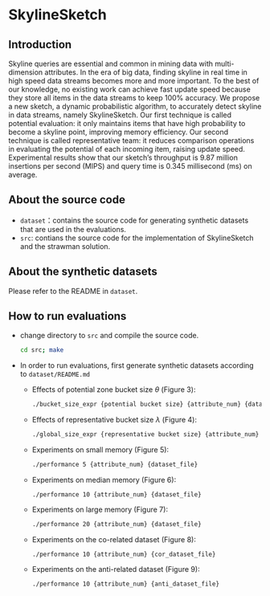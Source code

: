 # SkylineSketch

## Introduction

Skyline queries are essential and common in mining data with multi-dimension attributes. In the era of big data, finding skyline in real time in high speed data streams becomes more and more important. To the best of our knowledge, no existing work can achieve fast update speed because they store all items in the data streams to keep 100% accuracy. We propose a new sketch, a dynamic probabilistic algorithm, to accurately detect skyline in data streams, namely SkylineSketch. Our first technique is called potential evaluation: it only maintains items that have high probability to become a skyline point, improving memory efficiency. Our second technique is called representative team: it reduces comparison operations in evaluating the potential of each incoming item, raising update speed. Experimental results show that our sketch’s throughput is 9.87 million insertions per second (MIPS) and query time is 0.345 millisecond (ms) on average.

## About the source code

* `dataset`：contains the source code for generating synthetic datasets that are used in the evaluations.
* `src`: contians the source code for the implementation of SkylineSketch and the strawman solution.

## About the synthetic datasets

Please refer to the README in `dataset`.

## How to run evaluations

* change directory to `src` and compile the source code.

  ```bash
  cd src; make
  ```

* In order to run evaluations, first generate synthetic datasets according to `dataset/README.md`

  * Effects of potential zone bucket size $\theta$​ (Figure 3):

    ```bash
    ./bucket_size_expr {potential bucket size} {attribute_num} {dataset_file}
    ```
    
  * Effects of representative bucket size $\lambda$ (Figure 4):
  
    ```bash
    ./global_size_expr {representative bucket size} {attribute_num} {dataset_file}
    ```
    
  * Experiments on small memory (Figure 5):
  
    ```bash
    ./performance 5 {attribute_num} {dataset_file}
    ```

  * Experiments on median memory (Figure 6):

    ```shell
    ./performance 10 {attribute_num} {dataset_file}
    ```

  * Experiments on large memory (Figure 7):

    ```bash
    ./performance 20 {attribute_num} {dataset_file}
    ```

  * Experiments on the co-related dataset (Figure 8):

    ```shell
    ./performance 10 {attribute_num} {cor_dataset_file}
    ```

  * Experiments on the anti-related dataset (Figure 9):

    ```shell
    ./performance 10 {attribute_num} {anti_dataset_file}
    ```

    

